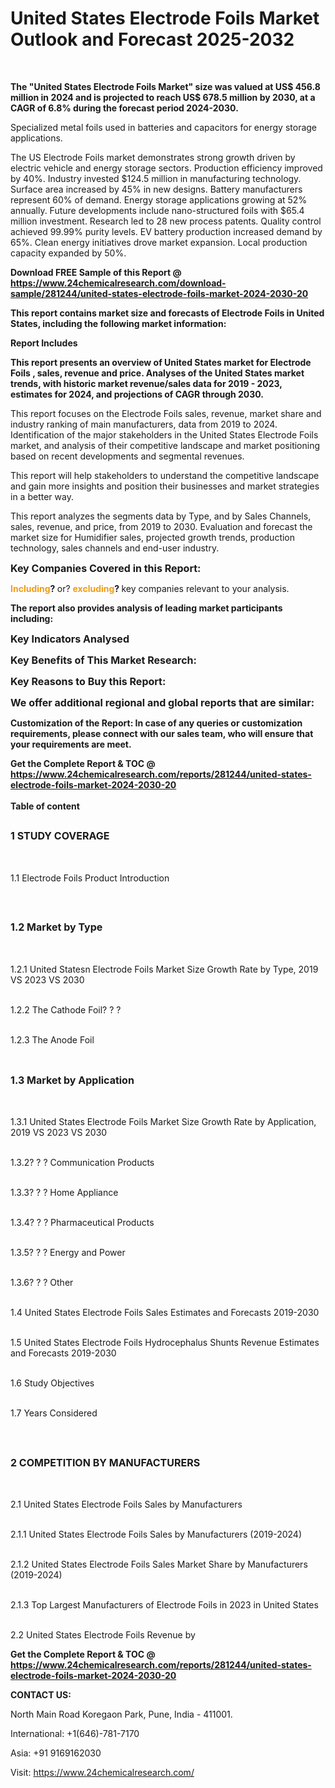 <h1>United States Electrode Foils Market Outlook and Forecast 2025-2032</h1><br/><p><strong>The "United States Electrode Foils Market" size was valued at US$ 456.8 million in 2024 and is projected to reach US$ 678.5 million by 2030, at a <strong>CAGR</strong> of 6.8% during the forecast period 2024-2030.</strong></p><p>Specialized metal foils used in batteries and capacitors for energy storage applications.</p><p>The US Electrode Foils market demonstrates strong growth driven by electric vehicle and energy storage sectors. Production efficiency improved by 40%. Industry invested $124.5 million in manufacturing technology. Surface area increased by 45% in new designs. Battery manufacturers represent 60% of demand. Energy storage applications growing at 52% annually. Future developments include nano-structured foils with $65.4 million investment. Research led to 28 new process patents. Quality control achieved 99.99% purity levels. EV battery production increased demand by 65%. Clean energy initiatives drove market expansion. Local production capacity expanded by 50%.</p><div><b>Download FREE Sample of this Report @ <a href="https://www.24chemicalresearch.com/download-sample/281244/united-states-electrode-foils-market-2024-2030-20">https://www.24chemicalresearch.com/download-sample/281244/united-states-electrode-foils-market-2024-2030-20</a></b></div><p><strong>This report contains market size and forecasts of Electrode Foils in United States, including the following market information:</strong></p><p><strong>Report Includes</strong></p><p><strong>This report presents an overview of United States market for Electrode Foils , sales, revenue and price. Analyses of the United States <strong>market trends</strong>, with historic market revenue/sales data for 2019 - 2023, estimates for 2024, and projections of <strong>CAGR</strong> through 2030.</strong></p><p>This report focuses on the Electrode Foils sales, revenue, market share and industry ranking of main manufacturers, data from 2019 to 2024. Identification of the major stakeholders in the United States Electrode Foils market, and analysis of their competitive landscape and market positioning based on recent developments and segmental revenues.</p><p>This report will help stakeholders to understand the competitive landscape and gain more insights and position their businesses and market strategies in a better way.</p><p>This report analyzes the segments data by Type, and by Sales Channels, sales, revenue, and price, from 2019 to 2030. Evaluation and forecast the market size for Humidifier sales, projected growth trends, production technology, sales channels and end-user industry.</p><p><span style="font-size:16px"><strong>Key Companies Covered in this Report:</strong></span></p><p><strong><span style="color:#f39c12">Including</span>? </strong>or? <strong><span style="color:#f39c12">excluding</span>? </strong>key companies relevant to your analysis.</p><p><strong>The report also provides analysis of leading market participants including:</strong></p><p><span style="font-size:16px"><strong><strong>Key Indicators Analysed</strong></strong></span></p><p><span style="font-size:16px"><strong>Key Benefits of This Market Research:</strong></span></p><p><strong><span style="font-size:16px">Key <strong>Reasons to Buy</strong> this Report:</span></strong></p><p><span style="font-size:16px"><strong>We offer additional regional and global reports that are similar:</strong></span></p><p><strong>Customization of the Report: In case of any queries or customization requirements, please connect with our sales team, who will ensure that your requirements are meet.</strong></p><div><b>Get the Complete Report & TOC @ <a href="https://www.24chemicalresearch.com/reports/281244/united-states-electrode-foils-market-2024-2030-20">https://www.24chemicalresearch.com/reports/281244/united-states-electrode-foils-market-2024-2030-20</a></b></div><br><b>Table of content</b><p><h2><span style="font-size:16px"><strong>1 STUDY COVERAGE</strong></span></h2><br />
 
 <p>1.1 Electrode Foils Product Introduction</p><br />
 
 <h2><span style="font-size:16px"><strong>1.2 Market by Type</strong></span></h2><br />
 
 <p>1.2.1 United Statesn Electrode Foils Market Size Growth Rate by Type, 2019 VS 2023 VS 2030<br /><br />
 
 1.2.2 The Cathode Foil? ? ? <br /><br />
 
 1.2.3 The Anode Foil<br /><br />
 
 <h2><span style="font-size:16px"><strong>1.3 Market by Application</strong></span></h2><br />
 
 <p>1.3.1 United States Electrode Foils Market Size Growth Rate by Application, 2019 VS 2023 VS 2030<br /><br />
 
 1.3.2? ? ? Communication Products<br /><br />
 
 1.3.3? ? ? Home Appliance<br /><br />
 
 1.3.4? ? ? Pharmaceutical Products<br /><br />
 
 1.3.5? ? ? Energy and Power<br /><br />
 
 1.3.6? ? ? Other<br /><br />
 
 1.4 United States Electrode Foils Sales Estimates and Forecasts 2019-2030<br /><br />
 
 1.5 United States Electrode Foils Hydrocephalus Shunts Revenue Estimates and Forecasts 2019-2030<br /><br />
 
 1.6 Study Objectives<br /><br />
 
 1.7 Years Considered</p><br />
 
 <h2><span style="font-size:16px"><strong>2 COMPETITION BY MANUFACTURERS</strong></span></h2><br />
 
 <p>2.1 United States Electrode Foils Sales by Manufacturers<br /><br />
 
 2.1.1 United States Electrode Foils Sales by Manufacturers (2019-2024)<br /><br />
 
 2.1.2 United States Electrode Foils Sales Market Share by Manufacturers (2019-2024)<br /><br />
 
 2.1.3 Top Largest Manufacturers of Electrode Foils in 2023 in United States<br /><br />
 
 2.2 United States Electrode Foils Revenue by <br><div><b>Get the Complete Report & TOC @ <a href="https://www.24chemicalresearch.com/reports/281244/united-states-electrode-foils-market-2024-2030-20">https://www.24chemicalresearch.com/reports/281244/united-states-electrode-foils-market-2024-2030-20</a></b></div></p>
 
 <b>CONTACT US:</b><br>
 
 North Main Road Koregaon Park, Pune, India - 411001.<br/>
 
 International: +1(646)-781-7170<br/>
 
 Asia: +91 9169162030<br/>
 
 Visit: <a href="https://www.24chemicalresearch.com/">https://www.24chemicalresearch.com/</a>
 
 <br>